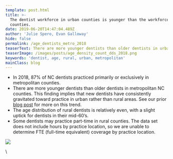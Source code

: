 ```yaml
---
template: post.html
title: >-
  The dentist workforce in urban counties is younger than the workforce in rural
  counties.
date: 2019-06-20T14:47:04.489Z
author: 'Julie Spero, Evan Galloway'
hide: false
permalink: /age_dentists_metro_2018
teaserText: There are more younger dentists than older dentists in urban NC counties.
teaserImage: /images/posts/age_density_count_dds_2018.png
keywords: 'dentist, age, rural, urban, metropolitan'
mainClass: blog
---
```

* In 2018, 87% of NC dentists practiced primarily or exclusively in metropolitan counties. 
* There are more younger dentists than older dentists in metropolitan NC counties.  This finding implies that new dentists have consistently gravitated toward practice in urban rather than rural areas.  See our prior [blog post](https://nchealthworkforce.unc.edu/dentistchangemap13_17/) for more on this trend.
* The age distribution of rural dentists is relatively even, with a slight uptick for dentists in their mid-60’s.  
* Some dentists may practice part-time in rural counties.  The data set does not include hours by practice location, so we are unable to determine FTE (full-time equivalent) coverage by practice location.  

![](/images/posts/age_density_count_dds_2018.png)

\
